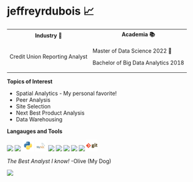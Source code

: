 <h1>jeffreyrdubois 📈 </h1>






<table cellspacing="0" cellpadding="0">
<tr>
  <th>Industry 👔</th>
  <th>Academia 📚</th>
</tr>
<tr>
  <td>
  <p>Credit Union Reporting Analyst</p>

  </td>
  <td>
    <p>Master of Data Science 2022 🤞</p>
    <p>Bachelor of Big Data Analytics 2018</p>
  </td
</tr>
</table>

<b>Topics of Interest</b>
<ul>
<li>Spatial Analytics - My personal favorite!</li>
<li>Peer Analysis</li>
<li>Site Selection</li>
<li>Next Best Product Analysis</li>
<li>Data Warehousing</li>
</ul>

<b>Langauges and Tools</b>

<code><img height="30" src="https://rlv.zcache.com/unraid_sticker_black_square_sticker-r90549904cb6d483db9b8bc53d17f3bf1_0ugmc_8byvr_540.jpg"></code>
<code><img height="30" src="https://secemu.org/wp-content/uploads/2017/09/R_logo.png"></code>
<code><img height="30" src="https://raw.githubusercontent.com/github/explore/80688e429a7d4ef2fca1e82350fe8e3517d3494d/topics/python/python.png"></code>
<code><img height="30" src="https://raw.githubusercontent.com/github/explore/80688e429a7d4ef2fca1e82350fe8e3517d3494d/topics/mysql/mysql.png"></code>
<code><img height="30" src="https://www.logolynx.com/images/logolynx/58/5875edb5eecea731a30ee1118b52470d.png"></code>
<code><img height="30" src="https://www.thatjeffsmith.com/wp-content/uploads/2012/03/sqldev_512x512x32.png"></code>
<code><img height="30" src="https://icon-library.com/images/business-objects-icon/business-objects-icon-11.jpg"></code>
<code><img height="30" src="https://www.kindpng.com/picc/m/437-4376373_transparent-arcgis-logo-png-arcgis-pro-logo-png.png"></code>
<code><img height="30" src="https://www.inferotraining.com/images/pages/1440664030vba50.jpg"></code>
<code><img height="30" src="https://raw.githubusercontent.com/github/explore/80688e429a7d4ef2fca1e82350fe8e3517d3494d/topics/git/git.png"></code>


<p><i>The Best Analyst I know!</i> -Olive (My Dog)<p>
<img src="https://i.redd.it/fjdye6ef2n761.jpg" height=200>
